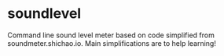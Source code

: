 # soundlevel
Command line sound level meter based on code simplified from soundmeter.shichao.io.
Main simplifications are to help learning!
